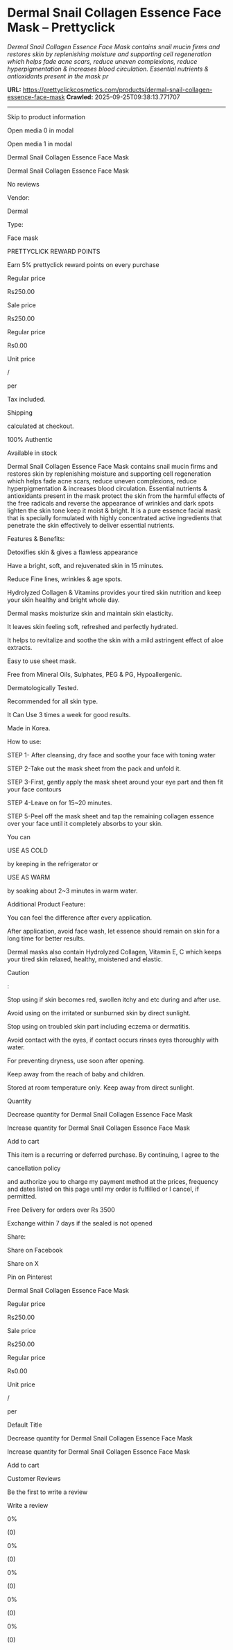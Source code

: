 # Dermal Snail Collagen Essence Face Mask – Prettyclick

*Dermal Snail Collagen Essence Face Mask contains snail mucin firms and restores skin by replenishing moisture and supporting cell regeneration which helps fade acne scars, reduce uneven complexions, reduce hyperpigmentation &amp; increases blood circulation. Essential nutrients &amp; antioxidants present in the mask pr*

**URL:** https://prettyclickcosmetics.com/products/dermal-snail-collagen-essence-face-mask
**Crawled:** 2025-09-25T09:38:13.771707

---

Skip to product information

Open media 0 in modal

Open media 1 in modal

Dermal Snail Collagen Essence Face Mask

Dermal Snail Collagen Essence Face Mask

No reviews

Vendor:

Dermal

Type:

Face mask

PRETTYCLICK REWARD POINTS

Earn 5% prettyclick reward points on every purchase

Regular price

Rs250.00

Sale price

Rs250.00

Regular price

Rs0.00

Unit price

/

per

Tax included.

Shipping

calculated at checkout.

100% Authentic

Available in stock

Dermal Snail Collagen Essence Face Mask contains snail mucin firms and restores skin by replenishing moisture and supporting cell regeneration which helps fade acne scars, reduce uneven complexions, reduce hyperpigmentation & increases blood circulation. Essential nutrients & antioxidants present in the mask protect the skin from the harmful effects of the free radicals and reverse the appearance of wrinkles and dark spots lighten the skin tone keep it moist & bright. It is a pure essence facial mask that is specially formulated with highly concentrated active ingredients that penetrate the skin effectively to deliver essential nutrients.

Features & Benefits:

Detoxifies skin & gives a flawless appearance

Have a bright, soft, and rejuvenated skin in 15 minutes.

Reduce Fine lines, wrinkles & age spots.

Hydrolyzed Collagen & Vitamins provides your tired skin nutrition and keep your skin healthy and bright whole day.

Dermal masks moisturize skin and maintain skin elasticity.

It leaves skin feeling soft, refreshed and perfectly hydrated.

It helps to revitalize and soothe the skin with a mild astringent effect of aloe extracts.

Easy to use sheet mask.

Free from Mineral Oils, Sulphates, PEG & PG, Hypoallergenic.

Dermatologically Tested.

Recommended for all skin type.

It Can Use 3 times a week for good results.

Made in Korea.

How to use:

STEP 1- After cleansing, dry face and soothe your face with toning water

STEP 2-Take out the mask sheet from the pack and unfold it.

STEP 3-First, gently apply the mask sheet around your eye part and then fit your face contours

STEP 4-Leave on for 15~20 minutes.

STEP 5-Peel off the mask sheet and tap the remaining collagen essence over your face until it completely absorbs to your skin.

You can

USE AS COLD

by keeping in the refrigerator or

USE AS WARM

by soaking about 2~3 minutes in warm water.

Additional Product Feature:

You can feel the difference after every application.

After application, avoid face wash, let essence should remain on skin for a long time for better results.

Dermal masks also contain Hydrolyzed Collagen, Vitamin E, C which keeps your tired skin relaxed, healthy, moistened and elastic.

Caution

:

Stop using if skin becomes red, swollen itchy and etc during and after use.

Avoid using on the irritated or sunburned skin by direct sunlight.

Stop using on troubled skin part including eczema or dermatitis.

Avoid contact with the eyes, if contact occurs rinses eyes thoroughly with water.

For preventing dryness, use soon after opening.

Keep away from the reach of baby and children.

Stored at room temperature only. Keep away from direct sunlight.

Quantity

Decrease quantity for Dermal Snail Collagen Essence Face Mask

Increase quantity for Dermal Snail Collagen Essence Face Mask

Add to cart

This item is a recurring or deferred purchase. By continuing, I agree to the

cancellation policy

and authorize you to charge my payment method at the prices, frequency and dates listed on this page until my order is fulfilled or I cancel, if permitted.

Free Delivery for orders over Rs 3500

Exchange within 7 days if the sealed is not opened

Share:

Share on Facebook

Share on X

Pin on Pinterest

Dermal Snail Collagen Essence Face Mask

Regular price

Rs250.00

Sale price

Rs250.00

Regular price

Rs0.00

Unit price

/

per

Default Title

Decrease quantity for Dermal Snail Collagen Essence Face Mask

Increase quantity for Dermal Snail Collagen Essence Face Mask

Add to cart

Customer Reviews

Be the first to write a review

Write a review

0%

(0)

0%

(0)

0%

(0)

0%

(0)

0%

(0)